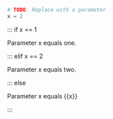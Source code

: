 ```python exec
# TODO: Replace with a parameter
x = 2
```

::: if x == 1

Parameter x equals one.

::: elif x == 2

Parameter x equals two.

::: else

Parameter x equals {{x}}

:::
